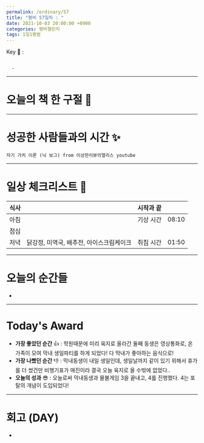 ```yaml
---
permalink: /ordinary/57
title: "평비 57일차 : "
date: 2021-10-03 20:00:00 +0900
categories: 평비챌린지
tags: 1일1평범
---  
```

Key 🔑 : 
```

  - 
```

---
# 오늘의 책 한 구절 📕


---
# 성공한 사람들과의 시간 ✨
`자기 가치 이론 (닉 보그) from 이상한리뷰의앨리스 youtube`  

---
# 일상 체크리스트 📃

| 식사 |  | 시작과 끝 |  |
|:----:|:----:|:----:|:----:|
| 아침 |  | 기상 시간 | 08:10 |
| 점심 |  |  |  |
| 저녁 | 닭강정, 미역국, 배추전, 아이스크림케이크 | 취침 시간 | 01:50 |

---
# 오늘의 순간들
- 

---
# Today's Award
- **가장 좋았던 순간** 👍 : 학원때문에 미리 육지로 올라간 둘째 동생은 영상통화로, 온가족이 모여 막내 생일파티를 하게 되었다! 다 막내가 좋아하는 음식으로!  
- **가장 나빴던 순간** 👎 : 막내동생이 내일 생일인데, 생일날까지 같이 있기 위해서 휴가를 더 썼건만 비행기표가 매진이라 결국 오늘 육지로 올 수밖에 없었다..  
- **오늘의 성과** 😎 : 오늘로써 막내동생과 물불게임 3을 끝내고, 4를 진행했다. 4는 포탈의 개념이 도입되었다!  

---
# 회고 (DAY)
- 